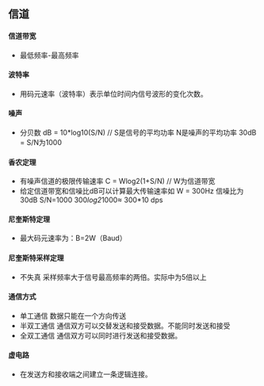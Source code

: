## 信道

#### 信道带宽

*  最低频率-最高频率

#### 波特率

*  用码元速率（波特率）表示单位时间内信号波形的变化次数。

#### 噪声

*  分贝数 dB = 10*log10(S/N)  // S是信号的平均功率 N是噪声的平均功率 30dB =  S/N为1000

#### 香农定理

* 有噪声信道的极限传输速率  C = Wlog2(1+S/N)  // W为信道带宽 
* 给定信道带宽和信噪比dB可以计算最大传输速率如 W = 300Hz 信噪比为30dB S/N=1000  300*log2*1000≈ 300*10 dps









#### 尼奎斯特定理

*  最大码元速率为：B=2W（Baud）

#### 尼奎斯特采样定理

*  不失真 采样频率大于信号最高频率的两倍。实际中为5倍以上

#### 通信方式

*  单工通信 数据只能在一个方向传送
*  半双工通信 通信双方可以交替发送和接受数据。不能同时发送和接受
*  全双工通信 通信双方可以同时进行发送和接受数据。


#### 虚电路

*  在发送方和接收端之间建立一条逻辑连接。




